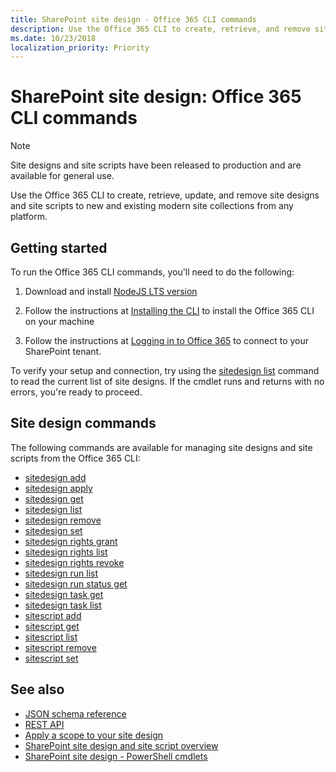 ```yaml
---
title: SharePoint site design - Office 365 CLI commands
description: Use the Office 365 CLI to create, retrieve, and remove site designs and site scripts.
ms.date: 10/23/2018
localization_priority: Priority
---
```


# SharePoint site design: Office 365 CLI commands

> [!NOTE]
> Site designs and site scripts have been released to production and are available for general use.

Use the Office 365 CLI to create, retrieve, update, and remove site designs and site scripts to new and existing modern site collections from any platform.

## Getting started

To run the Office 365 CLI commands, you'll need to do the following:

1. Download and install [NodeJS LTS version](https://nodejs.org/en/)

2. Follow the instructions at [Installing the CLI](https://pnp.github.io/office365-cli/user-guide/installing-cli/) to install the Office 365 CLI on your machine

3. Follow the instructions at [Logging in to Office 365](https://pnp.github.io/office365-cli/user-guide/connecting-office-365/) to connect to your SharePoint tenant.

To verify your setup and connection, try using the [sitedesign list](https:/pnp.github.io/office365-cli/cmd/spo/sitedesign/sitedesign-list) command to read the current list of site designs. If the cmdlet runs and returns with no errors, you're ready to proceed.

## Site design commands

The following commands are available for managing site designs and site scripts from the Office 365 CLI:

- [sitedesign add](https:/pnp.github.io/office365-cli/cmd/spo/sitedesign/sitedesign-add)
- [sitedesign apply](https:/pnp.github.io/office365-cli/cmd/spo/sitedesign/sitedesign-apply)
- [sitedesign get](https:/pnp.github.io/office365-cli/cmd/spo/sitedesign/sitedesign-get)
- [sitedesign list](https:/pnp.github.io/office365-cli/cmd/spo/sitedesign/sitedesign-list)
- [sitedesign remove](https:/pnp.github.io/office365-cli/cmd/spo/sitedesign/sitedesign-remove)
- [sitedesign set](https:/pnp.github.io/office365-cli/cmd/spo/sitedesign/sitedesign-set)
- [sitedesign rights grant](https:/pnp.github.io/office365-cli/cmd/spo/sitedesign/sitedesign-rights-grant)
- [sitedesign rights list](https:/pnp.github.io/office365-cli/cmd/spo/sitedesign/sitedesign-rights-list)
- [sitedesign rights revoke](https:/pnp.github.io/office365-cli/cmd/spo/sitedesign/sitedesign-rights-revoke)
- [sitedesign run list](https:/pnp.github.io/office365-cli/cmd/spo/sitedesign/sitedesign-run-list)
- [sitedesign run status get](https:/pnp.github.io/office365-cli/cmd/spo/sitedesign/sitedesign-run-status-get)
- [sitedesign task get](https:/pnp.github.io/office365-cli/cmd/spo/sitedesign/sitedesign-task-get)
- [sitedesign task list](https:/pnp.github.io/office365-cli/cmd/spo/sitedesign/sitedesign-task-list)
- [sitescript add](https:/pnp.github.io/office365-cli/cmd/spo/sitescript/sitescript-add)
- [sitescript get](https:/pnp.github.io/office365-cli/cmd/spo/sitescript/sitescript-get)
- [sitescript list](https:/pnp.github.io/office365-cli/cmd/spo/sitescript/sitescript-list)
- [sitescript remove](https:/pnp.github.io/office365-cli/cmd/spo/sitescript/sitescript-remove)
- [sitescript set](https:/pnp.github.io/office365-cli/cmd/spo/sitescript/sitescript-set)

## See also

- [JSON schema reference](site-design-json-schema.md)
- [REST API](site-design-rest-api.md)
- [Apply a scope to your site design](site-design-scoping.md)
- [SharePoint site design and site script overview](site-design-overview.md)
- [SharePoint site design - PowerShell cmdlets](site-design-powershell.md)
